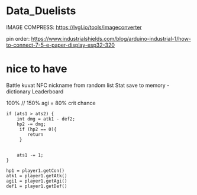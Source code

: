# Data_Duelists

IMAGE COMPRESS: https://lvgl.io/tools/imageconverter

pin order: https://www.industrialshields.com/blog/arduino-industrial-1/how-to-connect-7-5-e-paper-display-esp32-320



# nice to have
Battle kuvat
NFC nickname from random list 
Stat save to memory - dictionary
Leaderboard


100% // 150%
agi = 80% crit chance

    if (ats1 > ats2) {
        int dmg = atk1 - def2;
        hp2 -= dmg;
         if (hp2 == 0){
            return  
         }
            

        ats1 -= 1;
    }

    hp1 = player1.getCon()
    atk1 = player1.getAtk()
    agi1 = player1.getAgi()
    def1 = player1.getDef()
    